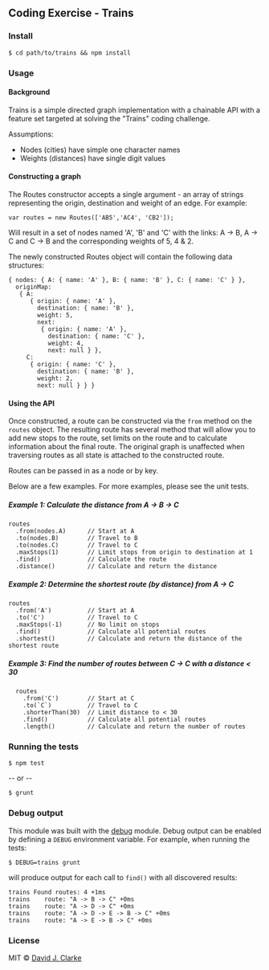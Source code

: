 ## Coding Exercise - Trains


### Install

    $ cd path/to/trains && npm install

### Usage

#### Background

Trains is a simple directed graph implementation with a chainable API with a feature set targeted at solving the
"Trains" coding challenge.

Assumptions:

- Nodes (cities) have simple one character names
- Weights (distances) have single digit values

#### Constructing a graph

The Routes constructor accepts a single argument - an array of strings representing the origin, destination 
and weight of an edge.  For example:

    var routes = new Routes(['AB5','AC4', 'CB2']);

Will result in a set of nodes named 'A', 'B' and 'C' with the links: A -> B, A -> C and C -> B and the 
corresponding weights of 5, 4 & 2.

The newly constructed Routes object will contain the following data structures:

    { nodes: { A: { name: 'A' }, B: { name: 'B' }, C: { name: 'C' } },
      originMap: 
       { A: 
          { origin: { name: 'A' },
            destination: { name: 'B' },
            weight: 5,
            next: 
             { origin: { name: 'A' },
               destination: { name: 'C' },
               weight: 4,
               next: null } },
         C: 
          { origin: { name: 'C' },
            destination: { name: 'B' },
            weight: 2,
            next: null } } }
 
#### Using the API
 
Once constructed, a route can be constructed via the `from` method on the `routes` object.  The resulting route
has several method that will allow you to add new stops to the route, set limits on the route and to calculate
information about the final route.  The original graph is unaffected when traversing routes as all state is 
attached to the constructed route.

Routes can be passed in as a node or by key.

Below are a few examples.  For more examples, please see the unit tests.

##### Example 1: Calculate the distance from A -> B -> C

    routes
      .from(nodes.A)      // Start at A
      .to(nodes.B)        // Travel to B
      .to(nodes.C)        // Travel to C
      .maxStops(1)        // Limit stops from origin to destination at 1
      .find()             // Calculate the route
      .distance()         // Calculate and return the distance

##### Example 2: Determine the shortest route (by distance) from A -> C

    routes
      .from('A')          // Start at A
      .to('C')            // Travel to C
      .maxStops(-1)       // No limit on stops
      .find()             // Calculate all potential routes
      .shortest()         // Calculate and return the distance of the shortest route
      
##### Example 3: Find the number of routes between C -> C with a distance < 30
      
      routes
        .from('C')        // Start at C
        .to(`C`)          // Travel to C
        .shorterThan(30)  // Limit distance to < 30
        .find()           // Calculate all potential routes
        .length()         // Calculate and return the number of routes

### Running the tests

    $ npm test

-- or --

    $ grunt

### Debug output

This module was built with the [debug][1] module.  Debug output can be enabled by defining 
a `DEBUG` environment variable.  For example, when running the tests:

    $ DEBUG=trains grunt
    
will produce output for each call to `find()` with all discovered results:
    
    trains Found routes: 4 +1ms
    trains    route: "A -> B -> C" +0ms
    trains    route: "A -> D -> C" +0ms
    trains    route: "A -> D -> E -> B -> C" +0ms
    trains    route: "A -> E -> B -> C" +0ms


### License

MIT © [David J. Clarke]()


[1]: https://github.com/visionmedia/debug  "visionmedia's debug module"
